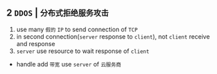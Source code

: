 ## 2 `DDOS` | `分布式拒绝服务攻击` 
1. use many `假的` `IP` to send connection of `TCP`
2. in second connection(`server` response to `client`), not `client` receive and response
3. `server` use resource to wait response of `client` 

* handle
add `带宽` 
use `server` of `云服务商` 
